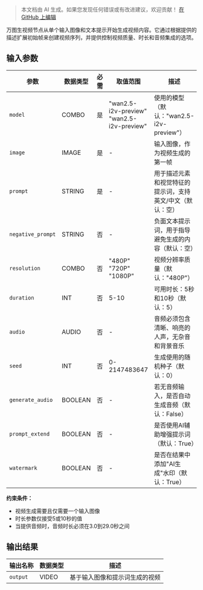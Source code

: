 > 本文档由 AI 生成。如果您发现任何错误或有改进建议，欢迎贡献！ [在 GitHub 上编辑](https://github.com/Comfy-Org/embedded-docs/blob/main/comfyui_embedded_docs/docs/WanImageToVideoApi/zh.md)

万图生视频节点从单个输入图像和文本提示开始生成视频内容。它通过根据提供的描述扩展初始帧来创建视频序列，并提供控制视频质量、时长和音频集成的选项。

## 输入参数

| 参数 | 数据类型 | 必需 | 取值范围 | 描述 |
|-----------|-----------|----------|-------|-------------|
| `model` | COMBO | 是 | "wan2.5-i2v-preview"<br>"wan2.5-i2v-preview" | 使用的模型（默认："wan2.5-i2v-preview"） |
| `image` | IMAGE | 是 | - | 输入图像，作为视频生成的第一帧 |
| `prompt` | STRING | 是 | - | 用于描述元素和视觉特征的提示词，支持英文/中文（默认：空） |
| `negative_prompt` | STRING | 否 | - | 负面文本提示词，用于指导避免生成的内容（默认：空） |
| `resolution` | COMBO | 否 | "480P"<br>"720P"<br>"1080P" | 视频分辨率质量（默认："480P"） |
| `duration` | INT | 否 | 5-10 | 可用时长：5秒和10秒（默认：5） |
| `audio` | AUDIO | 否 | - | 音频必须包含清晰、响亮的人声，无杂音和背景音乐 |
| `seed` | INT | 否 | 0-2147483647 | 生成使用的随机种子（默认：0） |
| `generate_audio` | BOOLEAN | 否 | - | 若无音频输入，是否自动生成音频（默认：False） |
| `prompt_extend` | BOOLEAN | 否 | - | 是否使用AI辅助增强提示词（默认：True） |
| `watermark` | BOOLEAN | 否 | - | 是否在结果中添加"AI生成"水印（默认：True） |

**约束条件：**

- 视频生成需要且仅需要一个输入图像
- 时长参数仅接受5或10秒的值
- 当提供音频时，音频时长必须在3.0到29.0秒之间

## 输出结果

| 输出名称 | 数据类型 | 描述 |
|-------------|-----------|-------------|
| `output` | VIDEO | 基于输入图像和提示词生成的视频 |
